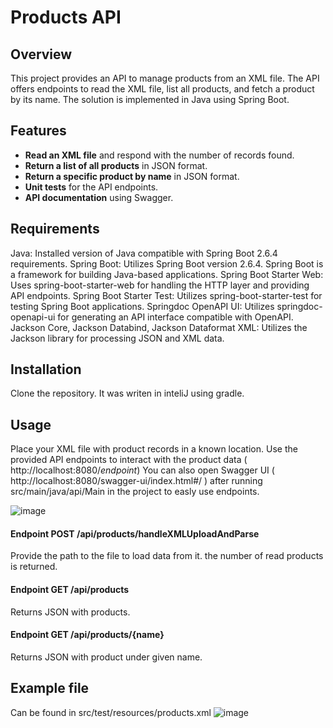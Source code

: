 # Products API
## Overview

This project provides an API to manage products from an XML file. The API offers endpoints to read the XML file, list all products, and fetch a product by its name. The solution is implemented in Java using Spring Boot.

## Features

- **Read an XML file** and respond with the number of records found.
- **Return a list of all products** in JSON format.
- **Return a specific product by name** in JSON format.
- **Unit tests** for the API endpoints.
- **API documentation** using Swagger.

## Requirements
Java: Installed version of Java compatible with Spring Boot 2.6.4 requirements.
Spring Boot: Utilizes Spring Boot version 2.6.4. Spring Boot is a framework for building Java-based applications.
Spring Boot Starter Web: Uses spring-boot-starter-web for handling the HTTP layer and providing API endpoints.
Spring Boot Starter Test: Utilizes spring-boot-starter-test for testing Spring Boot applications.
Springdoc OpenAPI UI: Utilizes springdoc-openapi-ui for generating an API interface compatible with OpenAPI.
Jackson Core, Jackson Databind, Jackson Dataformat XML: Utilizes the Jackson library for processing JSON and XML data.

## Installation
Clone the repository.
It was writen in inteliJ using gradle.

## Usage 
Place your XML file with product records in a known location.
Use the provided API endpoints to interact with the product data ( http://localhost:8080/*endpoint*)
You can also open Swagger UI ( http://localhost:8080/swagger-ui/index.html#/ ) after running src/main/java/api/Main in the project to easly use endpoints.

![image](https://github.com/MartynaSokolowska/springProductsApi/assets/115418969/ef62a2bd-8674-4c6f-94f2-857e92cb252f)

#### Endpoint POST /api/products/handleXMLUploadAndParse
Provide the path to the file to load data from it. the number of read products is returned.

#### Endpoint GET /api/products
Returns JSON with products.

#### Endpoint GET /api/products/{name}
Returns JSON with product under given name.

## Example file
Can be found in src/test/resources/products.xml
![image](https://github.com/MartynaSokolowska/springProductsApi/assets/115418969/5494b7e0-f561-4769-b4e1-1162db80d086)

